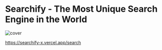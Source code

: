 # Searchify - The Most Unique Search Engine in the World
![cover](https://user-images.githubusercontent.com/74714313/164705262-f28fdc99-f0b9-45e7-8e70-71324a17cf04.png)


https://searchify-x.vercel.app/search



